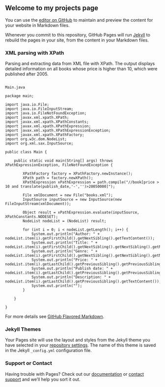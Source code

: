 ## Welcome to my projects page

You can use the [editor on GitHub](https://github.com/rashmans/rashmans.github.io/edit/master/index.md) to maintain and preview the content for your website in Markdown files.

Whenever you commit to this repository, GitHub Pages will run [Jekyll](https://jekyllrb.com/) to rebuild the pages in your site, from the content in your Markdown files.

### XML parsing with XPath

Parsing and extracting data from XML file with XPath.
The output displays detailed information on all books whose price is higher than 10, which were published after 2005.

```xpath

Main.java

package main;

import java.io.File;
import java.io.FileInputStream;
import java.io.FileNotFoundException;
import javax.xml.xpath.XPath;
import javax.xml.xpath.XPathConstants;
import javax.xml.xpath.XPathExpression;
import javax.xml.xpath.XPathExpressionException;
import javax.xml.xpath.XPathFactory;
import org.w3c.dom.NodeList;
import org.xml.sax.InputSource;

public class Main {

    public static void main(String[] args) throws XPathExpressionException, FileNotFoundException {

        XPathFactory factory = XPathFactory.newInstance();
        XPath path = factory.newXPath();
        XPathExpression xPathExpression = path.compile("//book[price > 10 and translate(publish_date,'-','')>20050000]");

        File xmlDocument = new File("books.xml");
        InputSource inputSource = new InputSource(new FileInputStream(xmlDocument));

        Object result = xPathExpression.evaluate(inputSource, XPathConstants.NODESET);
        NodeList nodeList = (NodeList) result;

        for (int i = 0; i < nodeList.getLength(); i++) {
            System.out.println("Author: " + nodeList.item(i).getFirstChild().getNextSibling().getTextContent());
            System.out.println("Title: " + nodeList.item(i).getFirstChild().getNextSibling().getNextSibling().getNextSibling().getTextContent());
            System.out.println("Genre: " + nodeList.item(i).getFirstChild().getNextSibling().getNextSibling().getNextSibling().getNextSibling().getNextSibling().getTextContent());
            System.out.println("Price: " + nodeList.item(i).getLastChild().getPreviousSibling().getPreviousSibling().getPreviousSibling().getPreviousSibling().getPreviousSibling().getTextContent());
            System.out.println("Publish date: " + nodeList.item(i).getLastChild().getPreviousSibling().getPreviousSibling().getPreviousSibling().getTextContent());
            System.out.println("Description: " + nodeList.item(i).getLastChild().getPreviousSibling().getTextContent());
            System.out.println("");
        }

    }

}
```

For more details see [GitHub Flavored Markdown](https://guides.github.com/features/mastering-markdown/).

### Jekyll Themes

Your Pages site will use the layout and styles from the Jekyll theme you have selected in your [repository settings](https://github.com/rashmans/rashmans.github.io/settings). The name of this theme is saved in the Jekyll `_config.yml` configuration file.

### Support or Contact

Having trouble with Pages? Check out our [documentation](https://help.github.com/categories/github-pages-basics/) or [contact support](https://github.com/contact) and we’ll help you sort it out.
